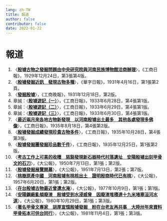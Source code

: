 ```yaml
---
lang: zh-TW
title: 報道
author: false
contributor: false
date: 2022-01-22
---
```

# 報道
1. 〈**[殷墟古物之發掘問題由中央研究院與河南民族博物館洽商辦理](https://mmis.hkpl.gov.hk/coverpage/-/coverpage/view?_coverpage_WAR_mmisportalportlet_hsf=%E6%AE%B7%E5%A2%9F&p_r_p_-1078056564_c=QF757YsWv5%2Bx%2BFRfM7YCs%2F2IzoxPa4PY&_coverpage_WAR_mmisportalportlet_o=0&_coverpage_WAR_mmisportalportlet_actual_q=%28%20verbatim_dc.collection%3A%28%22Old%5C%20HK%5C%20Newspapers%22%29%20%29%20AND+%28%20%28%20allTermsMandatory%3A%28true%29%20OR+all_dc.title%3A%28%E6%AE%B7%E5%A2%9F%29%20OR+all_dc.creator%3A%28%E6%AE%B7%E5%A2%9F%29%20OR+all_dc.contributor%3A%28%E6%AE%B7%E5%A2%9F%29%20OR+all_dc.subject%3A%28%E6%AE%B7%E5%A2%9F%29%20OR+fulltext%3A%28%E6%AE%B7%E5%A2%9F%29%20OR+all_dc.description%3A%28%E6%AE%B7%E5%A2%9F%29%20%29%20%29&_coverpage_WAR_mmisportalportlet_sort_field=dc.publicationdate_bsort&_coverpage_WAR_mmisportalportlet_sort_order=asc)**〉，《工商日報》，1929年12月24日，第3張第4版。
2. 〈**[殷墟發掘近訊　發現古物多種](https://mmis.hkpl.gov.hk/coverpage/-/coverpage/view?_coverpage_WAR_mmisportalportlet_hsf=%E6%AE%B7%E5%A2%9F&p_r_p_-1078056564_c=QF757YsWv59H%2FuxqfBwEJOkDhTHXdZWQ&_coverpage_WAR_mmisportalportlet_o=1&_coverpage_WAR_mmisportalportlet_actual_q=%28%20verbatim_dc.collection%3A%28%22Old%5C%20HK%5C%20Newspapers%22%29%20%29%20AND+%28%20%28%20allTermsMandatory%3A%28true%29%20OR+all_dc.title%3A%28%E6%AE%B7%E5%A2%9F%29%20OR+all_dc.creator%3A%28%E6%AE%B7%E5%A2%9F%29%20OR+all_dc.contributor%3A%28%E6%AE%B7%E5%A2%9F%29%20OR+all_dc.subject%3A%28%E6%AE%B7%E5%A2%9F%29%20OR+fulltext%3A%28%E6%AE%B7%E5%A2%9F%29%20OR+all_dc.description%3A%28%E6%AE%B7%E5%A2%9F%29%20%29%20%29&_coverpage_WAR_mmisportalportlet_sort_order=asc&_coverpage_WAR_mmisportalportlet_sort_field=dc.publicationdate_bsort)**〉，《華字日報》，1931年4月16日，第1張第2頁。
3. 〈**[發掘殷墟](https://mmis.hkpl.gov.hk/coverpage/-/coverpage/view?_coverpage_WAR_mmisportalportlet_hsf=%E6%AE%B7%E5%A2%9F&p_r_p_-1078056564_c=QF757YsWv5%2FH7zGe%2FKF%2BFEMWMWwusxLI&_coverpage_WAR_mmisportalportlet_o=2&_coverpage_WAR_mmisportalportlet_actual_q=%28%20verbatim_dc.collection%3A%28%22Old%5C%20HK%5C%20Newspapers%22%29%20%29%20AND+%28%20%28%20allTermsMandatory%3A%28true%29%20OR+all_dc.title%3A%28%E6%AE%B7%E5%A2%9F%29%20OR+all_dc.creator%3A%28%E6%AE%B7%E5%A2%9F%29%20OR+all_dc.contributor%3A%28%E6%AE%B7%E5%A2%9F%29%20OR+all_dc.subject%3A%28%E6%AE%B7%E5%A2%9F%29%20OR+fulltext%3A%28%E6%AE%B7%E5%A2%9F%29%20OR+all_dc.description%3A%28%E6%AE%B7%E5%A2%9F%29%20%29%20%29&_coverpage_WAR_mmisportalportlet_sort_order=asc&_coverpage_WAR_mmisportalportlet_sort_field=dc.publicationdate_bsort)**〉，《工商晚報》，1931年12月18日，第2版。
4. 章誠：〈**[殷墟遊記（一）](https://mmis.hkpl.gov.hk/coverpage/-/coverpage/view?_coverpage_WAR_mmisportalportlet_hsf=%E6%AE%B7%E5%A2%9F&p_r_p_-1078056564_c=QF757YsWv5%2BZh7v7hMb5iR9X0O7Mkppm&_coverpage_WAR_mmisportalportlet_o=3&_coverpage_WAR_mmisportalportlet_actual_q=%28%20verbatim_dc.collection%3A%28%22Old%5C%20HK%5C%20Newspapers%22%29%20%29%20AND+%28%20%28%20allTermsMandatory%3A%28true%29%20OR+all_dc.title%3A%28%E6%AE%B7%E5%A2%9F%29%20OR+all_dc.creator%3A%28%E6%AE%B7%E5%A2%9F%29%20OR+all_dc.contributor%3A%28%E6%AE%B7%E5%A2%9F%29%20OR+all_dc.subject%3A%28%E6%AE%B7%E5%A2%9F%29%20OR+fulltext%3A%28%E6%AE%B7%E5%A2%9F%29%20OR+all_dc.description%3A%28%E6%AE%B7%E5%A2%9F%29%20%29%20%29&_coverpage_WAR_mmisportalportlet_sort_order=asc&_coverpage_WAR_mmisportalportlet_sort_field=dc.publicationdate_bsort)**〉，《工商日報》，1933年6月28日，第4張第1版。
5. 章誠：〈**[殷墟遊記（二）](https://mmis.hkpl.gov.hk/coverpage/-/coverpage/view?_coverpage_WAR_mmisportalportlet_hsf=%E6%AE%B7%E5%A2%9F&p_r_p_-1078056564_c=QF757YsWv5%2BZh7v7hMb5iXAVnPHtoJw1&_coverpage_WAR_mmisportalportlet_o=4&_coverpage_WAR_mmisportalportlet_actual_q=%28%20verbatim_dc.collection%3A%28%22Old%5C%20HK%5C%20Newspapers%22%29%20%29%20AND+%28%20%28%20allTermsMandatory%3A%28true%29%20OR+all_dc.title%3A%28%E6%AE%B7%E5%A2%9F%29%20OR+all_dc.creator%3A%28%E6%AE%B7%E5%A2%9F%29%20OR+all_dc.contributor%3A%28%E6%AE%B7%E5%A2%9F%29%20OR+all_dc.subject%3A%28%E6%AE%B7%E5%A2%9F%29%20OR+fulltext%3A%28%E6%AE%B7%E5%A2%9F%29%20OR+all_dc.description%3A%28%E6%AE%B7%E5%A2%9F%29%20%29%20%29&_coverpage_WAR_mmisportalportlet_sort_order=asc&_coverpage_WAR_mmisportalportlet_sort_field=dc.publicationdate_bsort)**〉，《工商日報》，1933年6月29日，第4張第1版。
6. 章誠：〈**[殷墟遊記（三）](https://mmis.hkpl.gov.hk/coverpage/-/coverpage/view?_coverpage_WAR_mmisportalportlet_hsf=%E6%AE%B7%E5%A2%9F&p_r_p_-1078056564_c=QF757YsWv5%2BZh7v7hMb5iYxiN2IK012Y&_coverpage_WAR_mmisportalportlet_o=5&_coverpage_WAR_mmisportalportlet_actual_q=%28%20verbatim_dc.collection%3A%28%22Old%5C%20HK%5C%20Newspapers%22%29%20%29%20AND+%28%20%28%20allTermsMandatory%3A%28true%29%20OR+all_dc.title%3A%28%E6%AE%B7%E5%A2%9F%29%20OR+all_dc.creator%3A%28%E6%AE%B7%E5%A2%9F%29%20OR+all_dc.contributor%3A%28%E6%AE%B7%E5%A2%9F%29%20OR+all_dc.subject%3A%28%E6%AE%B7%E5%A2%9F%29%20OR+fulltext%3A%28%E6%AE%B7%E5%A2%9F%29%20OR+all_dc.description%3A%28%E6%AE%B7%E5%A2%9F%29%20%29%20%29&_coverpage_WAR_mmisportalportlet_sort_order=asc&_coverpage_WAR_mmisportalportlet_sort_field=dc.publicationdate_bsort)**〉，《工商日報》，1933年6月30日，第4張第1版。
7. 〈**[最近兩月來各地古物新發現　以河南殷墟出土最多　其他各處發現多佛像](https://mmis.hkpl.gov.hk/coverpage/-/coverpage/view?_coverpage_WAR_mmisportalportlet_hsf=%E6%AE%B7%E5%A2%9F&p_r_p_-1078056564_c=QF757YsWv5%2F6rByrziBvQwpA8ST5afmi&_coverpage_WAR_mmisportalportlet_o=6&_coverpage_WAR_mmisportalportlet_actual_q=%28%20verbatim_dc.collection%3A%28%22Old%5C%20HK%5C%20Newspapers%22%29%20%29%20AND+%28%20%28%20allTermsMandatory%3A%28true%29%20OR+all_dc.title%3A%28%E6%AE%B7%E5%A2%9F%29%20OR+all_dc.creator%3A%28%E6%AE%B7%E5%A2%9F%29%20OR+all_dc.contributor%3A%28%E6%AE%B7%E5%A2%9F%29%20OR+all_dc.subject%3A%28%E6%AE%B7%E5%A2%9F%29%20OR+fulltext%3A%28%E6%AE%B7%E5%A2%9F%29%20OR+all_dc.description%3A%28%E6%AE%B7%E5%A2%9F%29%20%29%20%29&_coverpage_WAR_mmisportalportlet_sort_order=asc&_coverpage_WAR_mmisportalportlet_sort_field=dc.publicationdate_bsort)**〉，《工商日報》，1935年8月18日，第4張第2版。
8. 〈**[殷墟發掘成績發現珍貴古物多件](https://mmis.hkpl.gov.hk/coverpage/-/coverpage/view?_coverpage_WAR_mmisportalportlet_hsf=%E6%AE%B7%E5%A2%9F&p_r_p_-1078056564_c=QF757YsWv5%2F6rByrziBvQ10Z85PT4eOM&_coverpage_WAR_mmisportalportlet_o=7&_coverpage_WAR_mmisportalportlet_actual_q=%28%20verbatim_dc.collection%3A%28%22Old%5C%20HK%5C%20Newspapers%22%29%20%29%20AND+%28%20%28%20allTermsMandatory%3A%28true%29%20OR+all_dc.title%3A%28%E6%AE%B7%E5%A2%9F%29%20OR+all_dc.creator%3A%28%E6%AE%B7%E5%A2%9F%29%20OR+all_dc.contributor%3A%28%E6%AE%B7%E5%A2%9F%29%20OR+all_dc.subject%3A%28%E6%AE%B7%E5%A2%9F%29%20OR+fulltext%3A%28%E6%AE%B7%E5%A2%9F%29%20OR+all_dc.description%3A%28%E6%AE%B7%E5%A2%9F%29%20%29%20%29&_coverpage_WAR_mmisportalportlet_sort_order=asc&_coverpage_WAR_mmisportalportlet_sort_field=dc.publicationdate_bsort)**〉，《工商日報》，1935年10月28日，第4張第3版。
9. 〈**[殷墟發掘團發掘珍品數千件](https://mmis.hkpl.gov.hk/coverpage/-/coverpage/view?_coverpage_WAR_mmisportalportlet_hsf=%E6%AE%B7%E5%A2%9F&p_r_p_-1078056564_c=QF757YsWv5%2F6rByrziBvQ9u2oQikTu5I&_coverpage_WAR_mmisportalportlet_o=8&_coverpage_WAR_mmisportalportlet_actual_q=%28%20verbatim_dc.collection%3A%28%22Old%5C%20HK%5C%20Newspapers%22%29%20%29%20AND+%28%20%28%20allTermsMandatory%3A%28true%29%20OR+all_dc.title%3A%28%E6%AE%B7%E5%A2%9F%29%20OR+all_dc.creator%3A%28%E6%AE%B7%E5%A2%9F%29%20OR+all_dc.contributor%3A%28%E6%AE%B7%E5%A2%9F%29%20OR+all_dc.subject%3A%28%E6%AE%B7%E5%A2%9F%29%20OR+fulltext%3A%28%E6%AE%B7%E5%A2%9F%29%20OR+all_dc.description%3A%28%E6%AE%B7%E5%A2%9F%29%20%29%20%29&_coverpage_WAR_mmisportalportlet_sort_order=asc&_coverpage_WAR_mmisportalportlet_sort_field=dc.publicationdate_bsort)**〉，《工商日報》，1935年12月25日，第1張第2版。
10. 〈**[考古工作上可喜的收穫　慈谿發現新石器時代村落遺址　安陽殷墟出刻甲骨文的石刀](https://mmis.hkpl.gov.hk/coverpage/-/coverpage/view?_coverpage_WAR_mmisportalportlet_hsf=%E6%AE%B7%E5%A2%9F&p_r_p_-1078056564_c=QF757YsWv59H%2FuxqfBwEJFb%2FdW0LtOX%2B&_coverpage_WAR_mmisportalportlet_o=9&_coverpage_WAR_mmisportalportlet_actual_q=%28%20verbatim_dc.collection%3A%28%22Old%5C%20HK%5C%20Newspapers%22%29%20%29%20AND+%28%20%28%20allTermsMandatory%3A%28true%29%20OR+all_dc.title%3A%28%E6%AE%B7%E5%A2%9F%29%20OR+all_dc.creator%3A%28%E6%AE%B7%E5%A2%9F%29%20OR+all_dc.contributor%3A%28%E6%AE%B7%E5%A2%9F%29%20OR+all_dc.subject%3A%28%E6%AE%B7%E5%A2%9F%29%20OR+fulltext%3A%28%E6%AE%B7%E5%A2%9F%29%20OR+all_dc.description%3A%28%E6%AE%B7%E5%A2%9F%29%20%29%20%29&_coverpage_WAR_mmisportalportlet_sort_order=asc&_coverpage_WAR_mmisportalportlet_sort_field=dc.publicationdate_bsort)**〉，《大公報》，1950年7月13日，第1張；第2版。
11. 〈**[殷墟發掘展覽開幕](https://mmis.hkpl.gov.hk/coverpage/-/coverpage/view?_coverpage_WAR_mmisportalportlet_hsf=%E6%AE%B7%E5%A2%9F&p_r_p_-1078056564_c=QF757YsWv59H%2FuxqfBwEJCjKGPXKuBtI&_coverpage_WAR_mmisportalportlet_o=10&_coverpage_WAR_mmisportalportlet_actual_q=%28%20verbatim_dc.collection%3A%28%22Old%5C%20HK%5C%20Newspapers%22%29%20%29%20AND+%28%20%28%20allTermsMandatory%3A%28true%29%20OR+all_dc.title%3A%28%E6%AE%B7%E5%A2%9F%29%20OR+all_dc.creator%3A%28%E6%AE%B7%E5%A2%9F%29%20OR+all_dc.contributor%3A%28%E6%AE%B7%E5%A2%9F%29%20OR+all_dc.subject%3A%28%E6%AE%B7%E5%A2%9F%29%20OR+fulltext%3A%28%E6%AE%B7%E5%A2%9F%29%20OR+all_dc.description%3A%28%E6%AE%B7%E5%A2%9F%29%20%29%20%29&_coverpage_WAR_mmisportalportlet_sort_order=asc&_coverpage_WAR_mmisportalportlet_sort_field=dc.publicationdate_bsort)**〉，《大公報》，1951年7月13日，第2張；第7版。
12. 〈**[桃樹原產中國　河南殷墟有桃核出土　證明殷商時代已有桃](https://mmis.hkpl.gov.hk/coverpage/-/coverpage/view?_coverpage_WAR_mmisportalportlet_hsf=%E6%AE%B7%E5%A2%9F&p_r_p_-1078056564_c=QF757YsWv59H%2FuxqfBwEJLfK8Awypqyr&_coverpage_WAR_mmisportalportlet_o=14&_coverpage_WAR_mmisportalportlet_actual_q=%28%20verbatim_dc.collection%3A%28%22Old%5C%20HK%5C%20Newspapers%22%29%20%29%20AND+%28%20%28%20allTermsMandatory%3A%28true%29%20OR+all_dc.title%3A%28%E6%AE%B7%E5%A2%9F%29%20OR+all_dc.creator%3A%28%E6%AE%B7%E5%A2%9F%29%20OR+all_dc.contributor%3A%28%E6%AE%B7%E5%A2%9F%29%20OR+all_dc.subject%3A%28%E6%AE%B7%E5%A2%9F%29%20OR+fulltext%3A%28%E6%AE%B7%E5%A2%9F%29%20OR+all_dc.description%3A%28%E6%AE%B7%E5%A2%9F%29%20%29%20%29&_coverpage_WAR_mmisportalportlet_sort_order=asc&_coverpage_WAR_mmisportalportlet_sort_field=dc.publicationdate_bsort)**〉，《大公報》，1957年6月20日，第1張；第2版。
13. 〈**[在台殷墟古物最近曾遭水淹](https://mmis.hkpl.gov.hk/coverpage/-/coverpage/view?_coverpage_WAR_mmisportalportlet_hsf=%E6%AE%B7%E5%A2%9F&p_r_p_-1078056564_c=QF757YsWv59H%2FuxqfBwEJM29AU5neIAP&_coverpage_WAR_mmisportalportlet_o=15&_coverpage_WAR_mmisportalportlet_actual_q=%28%20verbatim_dc.collection%3A%28%22Old%5C%20HK%5C%20Newspapers%22%29%20%29%20AND+%28%20%28%20allTermsMandatory%3A%28true%29%20OR+all_dc.title%3A%28%E6%AE%B7%E5%A2%9F%29%20OR+all_dc.creator%3A%28%E6%AE%B7%E5%A2%9F%29%20OR+all_dc.contributor%3A%28%E6%AE%B7%E5%A2%9F%29%20OR+all_dc.subject%3A%28%E6%AE%B7%E5%A2%9F%29%20OR+fulltext%3A%28%E6%AE%B7%E5%A2%9F%29%20OR+all_dc.description%3A%28%E6%AE%B7%E5%A2%9F%29%20%29%20%29&_coverpage_WAR_mmisportalportlet_sort_order=asc&_coverpage_WAR_mmisportalportlet_sort_field=dc.publicationdate_bsort)**〉，《大公報》，1977年10月9日，第1張；第1版。
14. 〈**[安陽鋼廠亂傾廢渣　殷墟受到水浸威脅　因廢渣堆積達十九米堵塞洹河水道](https://mmis.hkpl.gov.hk/coverpage/-/coverpage/view?_coverpage_WAR_mmisportalportlet_hsf=%E6%AE%B7%E5%A2%9F&p_r_p_-1078056564_c=QF757YsWv59H%2FuxqfBwEJJsHtXrcg2Am&_coverpage_WAR_mmisportalportlet_o=16&_coverpage_WAR_mmisportalportlet_actual_q=%28%20verbatim_dc.collection%3A%28%22Old%5C%20HK%5C%20Newspapers%22%29%20%29%20AND+%28%20%28%20allTermsMandatory%3A%28true%29%20OR+all_dc.title%3A%28%E6%AE%B7%E5%A2%9F%29%20OR+all_dc.creator%3A%28%E6%AE%B7%E5%A2%9F%29%20OR+all_dc.contributor%3A%28%E6%AE%B7%E5%A2%9F%29%20OR+all_dc.subject%3A%28%E6%AE%B7%E5%A2%9F%29%20OR+fulltext%3A%28%E6%AE%B7%E5%A2%9F%29%20OR+all_dc.description%3A%28%E6%AE%B7%E5%A2%9F%29%20%29%20%29&_coverpage_WAR_mmisportalportlet_sort_order=asc&_coverpage_WAR_mmisportalportlet_sort_field=dc.publicationdate_bsort)**〉，《大公報》，1980年10月29日，第1張；第3版。
15. 〈**[著名甲骨文專家　胡厚宣憶殷墟發掘　盼在台老友再共事　大陸卅年來資料甲骨拓本可供台同行](https://mmis.hkpl.gov.hk/coverpage/-/coverpage/view?_coverpage_WAR_mmisportalportlet_hsf=%E6%AE%B7%E5%A2%9F&p_r_p_-1078056564_c=QF757YsWv59H%2FuxqfBwEJNLo68tf%2FOSJ&_coverpage_WAR_mmisportalportlet_o=17&_coverpage_WAR_mmisportalportlet_actual_q=%28%20verbatim_dc.collection%3A%28%22Old%5C%20HK%5C%20Newspapers%22%29%20%29%20AND+%28%20%28%20allTermsMandatory%3A%28true%29%20OR+all_dc.title%3A%28%E6%AE%B7%E5%A2%9F%29%20OR+all_dc.creator%3A%28%E6%AE%B7%E5%A2%9F%29%20OR+all_dc.contributor%3A%28%E6%AE%B7%E5%A2%9F%29%20OR+all_dc.subject%3A%28%E6%AE%B7%E5%A2%9F%29%20OR+fulltext%3A%28%E6%AE%B7%E5%A2%9F%29%20OR+all_dc.description%3A%28%E6%AE%B7%E5%A2%9F%29%20%29%20%29&_coverpage_WAR_mmisportalportlet_sort_order=asc&_coverpage_WAR_mmisportalportlet_sort_field=dc.publicationdate_bsort)**〉，《大公報》，1981年11月4日，第1張；第3版。